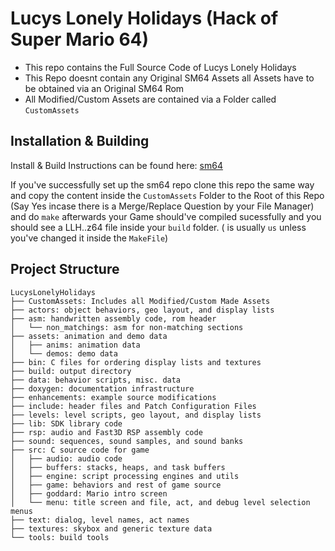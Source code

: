 # Lucys Lonely Holidays (Hack of Super Mario 64)

- This repo contains the Full Source Code of Lucys Lonely Holidays
- This Repo doesnt contain any Original SM64 Assets all Assets have to be obtained via an Original SM64 Rom
- All Modified/Custom Assets are contained via a Folder called `CustomAssets`

## Installation & Building

Install & Build Instructions can be found here: [sm64](https://github.com/n64decomp/sm64)

If you've successfully set up the sm64 repo clone this repo the same way and copy the content inside the `CustomAssets` Folder to the Root of this Repo (Say Yes incase there is a Merge/Replace Question by your File Manager) and do `make` afterwards your Game should've compiled sucessfully
and you should see a LLH.<VERSION>.z64 file inside your `build` folder. (<VERSION> is usually `us` unless you've changed it inside the `MakeFile`)

## Project Structure
	
	LucysLonelyHolidays
	├── CustomAssets: Includes all Modified/Custom Made Assets
	├── actors: object behaviors, geo layout, and display lists
	├── asm: handwritten assembly code, rom header
	│   └── non_matchings: asm for non-matching sections
	├── assets: animation and demo data
	│   ├── anims: animation data
	│   └── demos: demo data
	├── bin: C files for ordering display lists and textures
	├── build: output directory
	├── data: behavior scripts, misc. data
	├── doxygen: documentation infrastructure
	├── enhancements: example source modifications
	├── include: header files and Patch Configuration Files
	├── levels: level scripts, geo layout, and display lists
	├── lib: SDK library code
	├── rsp: audio and Fast3D RSP assembly code
	├── sound: sequences, sound samples, and sound banks
	├── src: C source code for game
	│   ├── audio: audio code
	│   ├── buffers: stacks, heaps, and task buffers
	│   ├── engine: script processing engines and utils
	│   ├── game: behaviors and rest of game source
	│   ├── goddard: Mario intro screen
	│   └── menu: title screen and file, act, and debug level selection menus
	├── text: dialog, level names, act names
	├── textures: skybox and generic texture data
	└── tools: build tools
